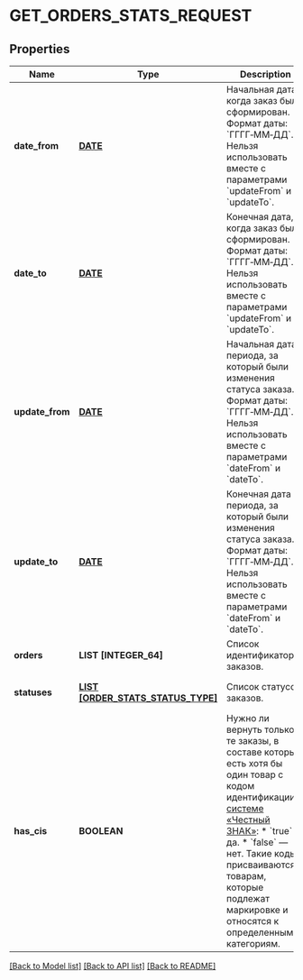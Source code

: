 # GET_ORDERS_STATS_REQUEST

## Properties
Name | Type | Description | Notes
------------ | ------------- | ------------- | -------------
**date_from** | [**DATE**](DATE.md) | Начальная дата, когда заказ был сформирован.  Формат даты: &#x60;ГГГГ‑ММ‑ДД&#x60;.  Нельзя использовать вместе с параметрами &#x60;updateFrom&#x60; и &#x60;updateTo&#x60;.  | [optional] [default to null]
**date_to** | [**DATE**](DATE.md) | Конечная дата, когда заказ был сформирован.  Формат даты: &#x60;ГГГГ‑ММ‑ДД&#x60;.  Нельзя использовать вместе с параметрами &#x60;updateFrom&#x60; и &#x60;updateTo&#x60;.  | [optional] [default to null]
**update_from** | [**DATE**](DATE.md) | Начальная дата периода, за который были изменения статуса заказа.  Формат даты: &#x60;ГГГГ‑ММ‑ДД&#x60;.  Нельзя использовать вместе с параметрами &#x60;dateFrom&#x60; и &#x60;dateTo&#x60;.  | [optional] [default to null]
**update_to** | [**DATE**](DATE.md) | Конечная дата периода, за который были изменения статуса заказа.  Формат даты: &#x60;ГГГГ‑ММ‑ДД&#x60;.  Нельзя использовать вместе с параметрами &#x60;dateFrom&#x60; и &#x60;dateTo&#x60;.  | [optional] [default to null]
**orders** | **LIST [INTEGER_64]** | Список идентификаторов заказов. | [optional] [default to null]
**statuses** | [**LIST [ORDER_STATS_STATUS_TYPE]**](OrderStatsStatusType.md) | Список статусов заказов. | [optional] [default to null]
**has_cis** | **BOOLEAN** | Нужно ли вернуть только те заказы, в составе которых есть хотя бы один товар с кодом идентификации [в системе «Честный ЗНАК»](https://честныйзнак.рф/):  * &#x60;true&#x60; — да. * &#x60;false&#x60; — нет. Такие коды присваиваются товарам, которые подлежат маркировке и относятся к определенным категориям.  | [optional] [default to null]

[[Back to Model list]](../README.md#documentation-for-models) [[Back to API list]](../README.md#documentation-for-api-endpoints) [[Back to README]](../README.md)



